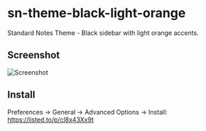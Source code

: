 # sn-theme-black-light-orange
Standard Notes Theme - Black sidebar with light orange accents.

## Screenshot

![Screenshot](https://github.com/prestr/sn-theme-black-light-orange/assets/39970655/4e2caaa5-87d3-4619-9424-521eb4c8fd1d)

## Install

Preferences → General → Advanced Options → Install: https://listed.to/p/cl8x43Xx9t
